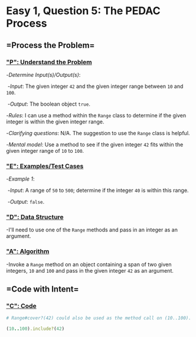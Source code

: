 # Easy 1, Question 5: The PEDAC Process



## =Process the Problem=



### <u>"P": Understand the Problem</u>



-*Determine Input(s)/Output(s)*:

​	-*Input*: The given integer ```42``` and the given integer range between ```10``` and ```100```.

​	-*Output*: The boolean object ```true```.



-*Rules*: I can use a method within the ```Range``` class to determine if the given integer is within the given integer range.



-*Clarifying questions*: N/A. The suggestion to use the ```Range``` class is helpful.



-*Mental model*: Use a method to see if the given integer ```42``` fits within the given integer range of ```10``` to ```100```.



### <u>"E": Examples/Test Cases</u>



-*Example 1*: 

​	-*Input*: A range of ```50``` to ```500```; determine if the integer ```40``` is within this range.

​	-*Output*: ```false```. 



### <u>"D": Data Structure</u>



-I'll need to use one of the ```Range``` methods and pass in an integer as an argument.



### <u>"A": Algorithm</u>



-Invoke a ```Range``` method on an object containing a span of two given integers, ```10``` and ```100``` and pass in the given integer ```42``` as an argument.



## =Code with Intent=



### <u>"C": Code</u>

```ruby
# Range#cover?(42) could also be used as the method call on (10..100).

(10..100).include?(42)
```

